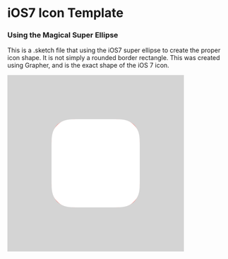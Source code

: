 iOS7 Icon Template
===================
### Using the Magical Super Ellipse

This is a .sketch file that using the iOS7 super ellipse to create the proper icon shape. It is not simply a rounded border rectangle. This was created using Grapher, and is the exact shape of the iOS 7 icon.

![](/img/the%20difference.png)




